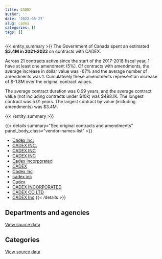 ```yaml
---
title: CADEX
author: ''
date: '2022-08-27'
slug: cadex
categories: []
tags: []
---
```


<script src="/rmarkdown-libs/htmlwidgets/htmlwidgets.js"></script>
<link href="/rmarkdown-libs/datatables-css/datatables-crosstalk.css" rel="stylesheet" />
<script src="/rmarkdown-libs/datatables-binding/datatables.js"></script>
<script src="/rmarkdown-libs/jquery/jquery-3.6.0.min.js"></script>
<link href="/rmarkdown-libs/dt-core-bootstrap/css/dataTables.bootstrap.min.css" rel="stylesheet" />
<link href="/rmarkdown-libs/dt-core-bootstrap/css/dataTables.bootstrap.extra.css" rel="stylesheet" />
<script src="/rmarkdown-libs/dt-core-bootstrap/js/jquery.dataTables.min.js"></script>
<script src="/rmarkdown-libs/dt-core-bootstrap/js/dataTables.bootstrap.min.js"></script>
<link href="/rmarkdown-libs/crosstalk/css/crosstalk.min.css" rel="stylesheet" />
<script src="/rmarkdown-libs/crosstalk/js/crosstalk.min.js"></script>
<script src="/rmarkdown-libs/htmlwidgets/htmlwidgets.js"></script>
<link href="/rmarkdown-libs/datatables-css/datatables-crosstalk.css" rel="stylesheet" />
<script src="/rmarkdown-libs/datatables-binding/datatables.js"></script>
<script src="/rmarkdown-libs/jquery/jquery-3.6.0.min.js"></script>
<link href="/rmarkdown-libs/dt-core-bootstrap/css/dataTables.bootstrap.min.css" rel="stylesheet" />
<link href="/rmarkdown-libs/dt-core-bootstrap/css/dataTables.bootstrap.extra.css" rel="stylesheet" />
<script src="/rmarkdown-libs/dt-core-bootstrap/js/jquery.dataTables.min.js"></script>
<script src="/rmarkdown-libs/dt-core-bootstrap/js/dataTables.bootstrap.min.js"></script>
<link href="/rmarkdown-libs/crosstalk/css/crosstalk.min.css" rel="stylesheet" />
<script src="/rmarkdown-libs/crosstalk/js/crosstalk.min.js"></script>

{{< entity_summary >}}
The Government of Canada spent an estimated **\$3.4M in 2021-2022** on contracts with CADEX.

Across 21 contracts active since the start of the 2017-2018 fiscal year, 1 have at least one amendment (5%). Of contracts with amendments, the average increase in dollar value was -67% and the average number of amendments was 1. Cumulatively these amendments represent an increase of \$-1.8M over the original contract values.

The average contract duration was 0.99 years, and the average contract value (not including contracts under \$10k) was \$488.1K. The longest contract was 5.01 years. The largest contract by value (including amendments) was \$3.4M.

{{< /entity_summary >}}

{{< details summary="See original contracts and amendments" panel_body_class="vendor-names-list" >}}
- [Cadex Inc.](https://search.open.canada.ca/en/ct/?sort=contract_value_f%20desc&page=1&search_text=%22Cadex%20Inc.%22)
- [CADEX INC.](https://search.open.canada.ca/en/ct/?sort=contract_value_f%20desc&page=1&search_text=%22CADEX%20INC.%22)
- [CADEX INC](https://search.open.canada.ca/en/ct/?sort=contract_value_f%20desc&page=1&search_text=%22CADEX%20INC%22)
- [CADEX INC](https://search.open.canada.ca/en/ct/?sort=contract_value_f%20desc&page=1&search_text=%22CADEX%20%20INC%22)
- [Cadex Incorporated](https://search.open.canada.ca/en/ct/?sort=contract_value_f%20desc&page=1&search_text=%22Cadex%20Incorporated%22)
- [CADEX](https://search.open.canada.ca/en/ct/?sort=contract_value_f%20desc&page=1&search_text=%22CADEX%22)
- [Cadex Inc](https://search.open.canada.ca/en/ct/?sort=contract_value_f%20desc&page=1&search_text=%22Cadex%20Inc%22)
- [cadex inc](https://search.open.canada.ca/en/ct/?sort=contract_value_f%20desc&page=1&search_text=%22cadex%20inc%22)
- [Cadex](https://search.open.canada.ca/en/ct/?sort=contract_value_f%20desc&page=1&search_text=%22Cadex%22)
- [CADEX INCORPORATED](https://search.open.canada.ca/en/ct/?sort=contract_value_f%20desc&page=1&search_text=%22CADEX%20INCORPORATED%22)
- [CADEX CO LTD](https://search.open.canada.ca/en/ct/?sort=contract_value_f%20desc&page=1&search_text=%22CADEX%20CO%20LTD%22)
- [CADEX Inc](https://search.open.canada.ca/en/ct/?sort=contract_value_f%20desc&page=1&search_text=%22CADEX%20Inc%22)
{{< /details >}}

## Departments and agencies

<div id="htmlwidget-1" style="width:100%;height:auto;" class="datatables html-widget"></div>
<script type="application/json" data-for="htmlwidget-1">{"x":{"style":"bootstrap","filter":"none","vertical":false,"data":[["<a href=\"/departments/dnd-mdn/\">National Defence<\/a>","<a href=\"/departments/rcmp-grc/\">Royal Canadian Mounted Police<\/a>"],[558384.64,null],[1997061.19,null],[3000768.25,null],[3416326.3,1326.44]],"container":"<table class=\"table table-striped table-hover row-border order-column display\">\n  <thead>\n    <tr>\n      <th>Department<\/th>\n      <th>2018-2019<\/th>\n      <th>2019-2020<\/th>\n      <th>2020-2021<\/th>\n      <th>2021-2022<\/th>\n    <\/tr>\n  <\/thead>\n<\/table>","options":{"order":[[4,"desc"]],"pageLength":10,"autoWidth":true,"columnDefs":[{"targets":1,"render":"function(data, type, row, meta) {\n    return type !== 'display' ? data : DTWidget.formatCurrency(data, \"$\", 2, 3, \",\", \".\", true, null);\n  }"},{"targets":2,"render":"function(data, type, row, meta) {\n    return type !== 'display' ? data : DTWidget.formatCurrency(data, \"$\", 2, 3, \",\", \".\", true, null);\n  }"},{"targets":3,"render":"function(data, type, row, meta) {\n    return type !== 'display' ? data : DTWidget.formatCurrency(data, \"$\", 2, 3, \",\", \".\", true, null);\n  }"},{"targets":4,"render":"function(data, type, row, meta) {\n    return type !== 'display' ? data : DTWidget.formatCurrency(data, \"$\", 2, 3, \",\", \".\", true, null);\n  }"},{"width":"16%","targets":[1,2,3,4]},{"className":"dt-right","targets":[1,2,3,4]}],"orderClasses":false}},"evals":["options.columnDefs.0.render","options.columnDefs.1.render","options.columnDefs.2.render","options.columnDefs.3.render"],"jsHooks":[]}</script>
<p class="text-right">
<a href="https://github.com/GoC-Spending/contracts-data/tree/main/data/out/vendors/cadex/summary_by_fiscal_year_by_department.csv" class="source-data-link btn btn-link">View source data</a>
</p>

## Categories

<div id="htmlwidget-2" style="width:100%;height:auto;" class="datatables html-widget"></div>
<script type="application/json" data-for="htmlwidget-2">{"x":{"style":"bootstrap","filter":"none","vertical":false,"data":[["<a href=\"/categories/1_facilities_and_construction/\">Facilities and construction<\/a>","<a href=\"/categories/11_defence/\">Defence<\/a>","<a href=\"/categories/3_information_technology/\">Information technology<\/a>","<a href=\"/categories/6_industrial_products_and_services/\">Industrial products and services<\/a>"],[474820.85,70290.32,null,13273.47],[1347166.12,35803,null,614092.07],[1343485.34,688051.78,null,969231.13],[224527.69,2171481.12,1326.44,1020317.5]],"container":"<table class=\"table table-striped table-hover row-border order-column display\">\n  <thead>\n    <tr>\n      <th>Category<\/th>\n      <th>2018-2019<\/th>\n      <th>2019-2020<\/th>\n      <th>2020-2021<\/th>\n      <th>2021-2022<\/th>\n    <\/tr>\n  <\/thead>\n<\/table>","options":{"order":[[4,"desc"]],"dom":"t","pageLength":30,"autoWidth":true,"columnDefs":[{"targets":1,"render":"function(data, type, row, meta) {\n    return type !== 'display' ? data : DTWidget.formatCurrency(data, \"$\", 2, 3, \",\", \".\", true, null);\n  }"},{"targets":2,"render":"function(data, type, row, meta) {\n    return type !== 'display' ? data : DTWidget.formatCurrency(data, \"$\", 2, 3, \",\", \".\", true, null);\n  }"},{"targets":3,"render":"function(data, type, row, meta) {\n    return type !== 'display' ? data : DTWidget.formatCurrency(data, \"$\", 2, 3, \",\", \".\", true, null);\n  }"},{"targets":4,"render":"function(data, type, row, meta) {\n    return type !== 'display' ? data : DTWidget.formatCurrency(data, \"$\", 2, 3, \",\", \".\", true, null);\n  }"},{"width":"16%","targets":[1,2,3,4]},{"className":"dt-right","targets":[1,2,3,4]}],"orderClasses":false,"lengthMenu":[10,25,30,50,100]}},"evals":["options.columnDefs.0.render","options.columnDefs.1.render","options.columnDefs.2.render","options.columnDefs.3.render"],"jsHooks":[]}</script>
<p class="text-right">
<a href="https://github.com/GoC-Spending/contracts-data/tree/main/data/out/vendors/cadex/summary_by_fiscal_year_by_category.csv" class="source-data-link btn btn-link">View source data</a>
</p>
